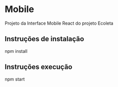 # Mobile
Projeto da Interface Mobile React do projeto Ecoleta

## Instruções de instalação
npm install

## Instruções execução
npm start
